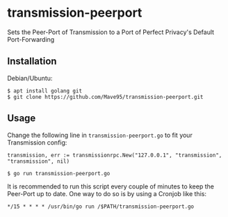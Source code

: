 # transmission-peerport
Sets the Peer-Port of Transmission to a Port of Perfect Privacy's Default Port-Forwarding

## Installation 

Debian/Ubuntu:

```
$ apt install golang git
$ git clone https://github.com/Mave95/transmission-peerport.git
```

## Usage

Change the following line in ```transmission-peerport.go``` to fit your Transmission config:
```
transmission, err := transmissionrpc.New("127.0.0.1", "transmission", "transmission", nil)
```

```$ cd transmission-peerport
$ go run transmission-peerport.go
```

It is recommended to run this script every couple of minutes to keep the Peer-Port up to date. One way to do so is by using a Cronjob like this:
```
*/15 * * * * /usr/bin/go run /$PATH/transmission-peerport.go
```
